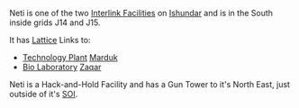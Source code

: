 Neti is one of the two [Interlink Facilities](../locations/Interlink.md) on
[Ishundar](../locations/Ishundar.md) and is in the South inside grids J14 and
J15.

It has [Lattice](../terminology/Lattice.md) Links to:

- [Technology Plant](../locations/Technology_Plant.md) [Marduk](Marduk.md)
- [Bio Laboratory](../locations/Bio_Laboratory.md) [Zaqar](Zaqar.md)

Neti is a Hack-and-Hold Facility and has a Gun Tower to it's North East, just
outside of it's [SOI](../locations/Sphere_of_Influence.md).
